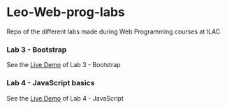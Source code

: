 # Leo-Web-prog-labs
Repo of the different labs made during Web Programming courses at ILAC

### Lab 3 - Bootstrap
See the [Live Demo](https://eikk-o.github.io/Leo-Web-prog-labs/Lab3-Bootstrap/) of Lab 3 - Bootstrap


### Lab 4 - JavaScript basics
See the [Live Demo](https://eikk-o.github.io/Leo-Web-prog-labs/Lab4-JS/) of Lab 4 - JavaScript
